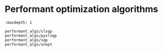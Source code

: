 # Performant optimization algorithms

```{toctree}
:maxdepth: 1

performant_algs/slsqp
performant_algs/pyslsqp
performant_algs/sqp
performant_algs/snopt
```